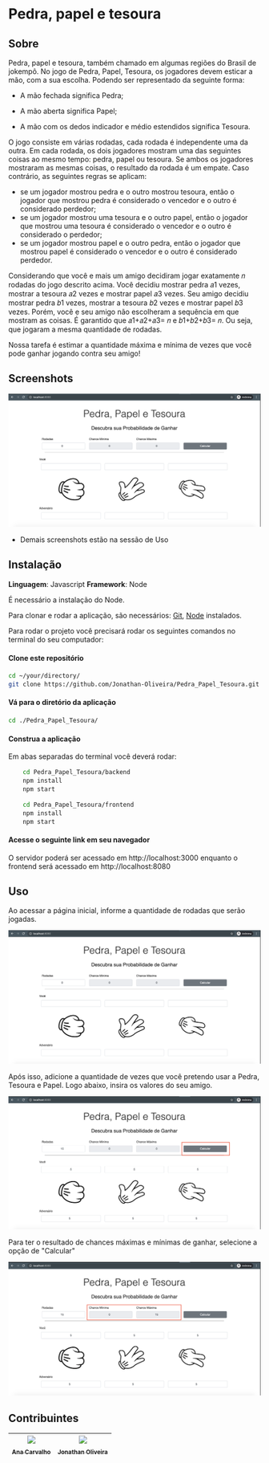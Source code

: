 
# Pedra, papel e tesoura

## Sobre 
Pedra, papel e tesoura, também chamado em algumas regiões do Brasil de jokempô. 
No jogo de Pedra, Papel, Tesoura, os jogadores devem esticar a mão, com a sua escolha. Podendo ser representado da seguinte forma:

- A mão fechada significa Pedra;

- A mão aberta significa Papel;

- A mão com os dedos indicador e médio estendidos significa Tesoura.

O jogo consiste em várias rodadas, cada rodada é independente uma da outra. Em cada rodada, os dois jogadores mostram uma das seguintes coisas ao mesmo tempo: pedra, papel ou tesoura. Se ambos os jogadores mostraram as mesmas coisas, o resultado da rodada é um empate. Caso contrário, as seguintes regras se aplicam:

* se um jogador mostrou pedra e o outro mostrou tesoura, então o jogador que mostrou pedra é considerado o vencedor e o outro é considerado perdedor;
* se um jogador mostrou uma tesoura e o outro papel, então o jogador que mostrou uma tesoura é considerado o vencedor e o outro é considerado o perdedor;
* se um jogador mostrou papel e o outro pedra, então o jogador que mostrou papel é considerado o vencedor e o outro é considerado perdedor.

Considerando que você e mais um amigo decidiram jogar exatamente 𝑛 rodadas do jogo descrito acima. Você decidiu mostrar pedra 𝑎1 vezes, mostrar a tesoura 𝑎2 vezes e mostrar papel 𝑎3 vezes. Seu amigo decidiu mostrar pedra 𝑏1 vezes, mostrar a tesoura 𝑏2 vezes e mostrar papel 𝑏3 vezes. Porém, você e seu amigo não escolheram a sequência em que mostram as coisas. É garantido que 𝑎1+𝑎2+𝑎3= 𝑛 e 𝑏1+𝑏2+𝑏3= 𝑛. Ou seja, que jogaram a mesma quantidade de rodadas.

Nossa tarefa é estimar a quantidade máxima e mínima de vezes que você pode ganhar jogando contra seu amigo! 

## Screenshots

<img src="./media/img01.png">

- Demais screenshots estão na sessão de Uso

## Instalação 

**Linguagem**: Javascript
**Framework**: Node

É necessário a instalação do Node.

Para clonar e rodar a aplicação, são necessários: [Git](https://git-scm.com), [Node](https://nodejs.org/pt-br/) instalados.

Para rodar o projeto você precisará rodar os seguintes comandos no terminal do seu computador:

#### Clone este repositório
```bash
cd ~/your/directory/
git clone https://github.com/Jonathan-Oliveira/Pedra_Papel_Tesoura.git
````

#### Vá para o diretório da aplicação
```bash
cd ./Pedra_Papel_Tesoura/
````

#### Construa a aplicação

Em abas separadas do terminal você deverá rodar:

``` bash
    cd Pedra_Papel_Tesoura/backend 
    npm install
    npm start
```
``` bash
    cd Pedra_Papel_Tesoura/frontend
    npm install
    npm start
```

#### Acesse o seguinte link em seu navegador

O servidor poderá ser acessado em http://localhost:3000 enquanto o frontend será acessado em http://localhost:8080

## Uso 

Ao acessar a página inicial, informe a quantidade de rodadas que serão jogadas. 

<img src="./media/img01.png">

Após isso, adicione a quantidade de vezes que você pretendo usar a Pedra, Tesoura e Papel. Logo abaixo, insira os valores do seu amigo. 

<img src="./media/img02.png">

Para ter o resultado de chances máximas e mínimas de ganhar, selecione a opção de "Calcular"

<img src="./media/img03.png">


## Contribuintes 

[<img src="https://avatars2.githubusercontent.com/u/9967427?s=400&u=1d2d6cb30ebe846fe9a275e5be16c1ee8cbc07c8&v=4" width=115 > <br> <sub> Ana Carvalho </sub>](https://github.com/anacarolcs)|[<img src="https://avatars1.githubusercontent.com/u/50152184?s=460&u=9ca6d8aed6e77621e231c799a7c4d596c3565cd7&v=4" width=115 > <br> <sub> Jonathan Oliveira </sub>](https://github.com/Jonathan-Oliveira) |
| :---: | :---: |
